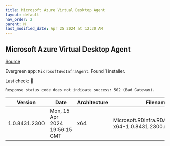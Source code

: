 ```yaml
---
title: Microsoft Azure Virtual Desktop Agent
layout: default
nav_order: 2
parent: M
last_modified_date: Apr 25 2024 at 12:30 AM
---
```


## Microsoft Azure Virtual Desktop Agent

[Source](https://docs.microsoft.com/en-us/azure/virtual-desktop/create-host-pools-powershell)

Evergreen app: `MicrosoftWvdInfraAgent`. Found **1** installer.

Last check: 🔴
```
Response status code does not indicate success: 502 (Bad Gateway).
```

| Version       | Date                          | Architecture | Filename                                                  | URI                                                                                                                                  |
| ------------- | ----------------------------- | ------------ | --------------------------------------------------------- | ------------------------------------------------------------------------------------------------------------------------------------ |
| 1.0.8431.2300 | Mon, 15 Apr 2024 19:56:15 GMT | x64          | Microsoft.RDInfra.RDAgent.Installer-x64-1.0.8431.2300.msi | [https://query.prod.cms.rt.microsoft.com/cms/api/am/binary/RWrmXv](https://query.prod.cms.rt.microsoft.com/cms/api/am/binary/RWrmXv) |
